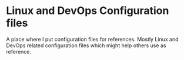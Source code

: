 # Linux and DevOps Configuration files

A place where I put configuration files for references. Mostly Linux and DevOps related configuration files which might help others use as reference.
